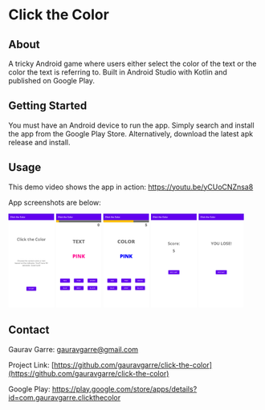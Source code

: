 # Click the Color

<!-- ABOUT THE PROJECT -->
## About

A tricky Android game where users either select the color of the text or the color the text is referring to. Built in Android Studio with Kotlin and published on Google Play.

<!-- GETTING STARTED -->
## Getting Started

You must have an Android device to run the app. Simply search and install the app from the Google Play Store. Alternatively, download the latest apk release and install.


<!-- USAGE EXAMPLES -->
## Usage

This demo video shows the app in action: https://youtu.be/yCUoCNZnsa8

App screenshots are below:

<img src="imgs/screen_1.png" alt="screenshot" width="18%" height="18%"/> <img src="imgs/screen_2.png" alt="screenshot" width="18%" height="18%"/> <img src="imgs/screen_3.png" alt="screenshot" width="18%" height="18%"/> <img src="imgs/screen_4.png" alt="screenshot" width="18%" height="18%"/> <img src="imgs/screen_5.png" alt="screenshot" width="18%" height="18%"/>
<!-- CONTACT -->
## Contact

Gaurav Garre: [gauravgarre@gmail.com](mailto:gauravgarre@gmail.com)

Project Link: [https://github.com/gauravgarre/click-the-color](https://github.com/gauravgarre/click-the-color)

Google Play: https://play.google.com/store/apps/details?id=com.gauravgarre.clickthecolor

